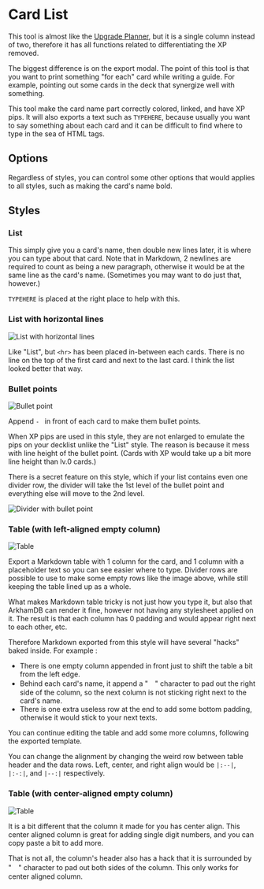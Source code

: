 # Card List

This tool is almost like the [Upgrade Planner](/guide-tools/upgrade), but it is a single column instead of two, therefore it has all functions related to differentiating the XP removed. 

The biggest difference is on the export modal. The point of this tool is that you want to print something "for each" card while writing a guide. For example, pointing out some cards in the deck that synergize well with something.

This tool make the card name part correctly colored, linked, and have XP pips. It will also exports a text such as `TYPEHERE`, because usually you want to say something about each card and it can be difficult to find where to type in the sea of HTML tags.

## Options

Regardless of styles, you can control some other options that would applies to all styles, such as making the card's name bold.

## Styles


### List

This simply give you a card's name, then double new lines later, it is where you can type about that card. Note that in Markdown, 2 newlines are required to count as being a new paragraph, otherwise it would be at the same line as the card's name. (Sometimes you may want to do just that, however.)

`TYPEHERE` is placed at the right place to help with this.

### List with horizontal lines

![List with horizontal lines](../../../static/image/documentation/guide-tools/list/list-2.png)

Like "List", but `<hr>` has been placed in-between each cards. There is no line on the top of the first card and next to the last card. I think the list looked better that way.

### Bullet points

![Bullet point](../../../static/image/documentation/guide-tools/list/bullet-1.png)

Append `- ` in front of each card to make them bullet points.

When XP pips are used in this style, they are not enlarged to emulate the pips on your decklist unlike the "List" style. The reason is because it mess with line height of the bullet point. (Cards with XP would take up a bit more line height than lv.0 cards.)

There is a secret feature on this style, which if your list contains even one divider row, the divider will take the 1st level of the bullet point and everything else will move to the 2nd level.

![Divider with bullet point](../../../static/image/documentation/guide-tools/list/bullet-2.png)

### Table (with left-aligned empty column)

![Table](../../../static/image/documentation/guide-tools/list/table-1.png)

Export a Markdown table with 1 column for the card, and 1 column with a placeholder text so you can see easier where to type. Divider rows are possible to use to make some empty rows like the image above, while still keeping the table lined up as a whole.

What makes Markdown table tricky is not just how you type it, but also that ArkhamDB can render it fine, however not having any stylesheet applied on it. The result is that each column has 0 padding and would appear right next to each other, etc.

Therefore Markdown exported from this style will have several "hacks" baked inside. For example : 

- There is one empty column appended in front just to shift the table a bit from the left edge.
- Behind each card's name, it append a "　" character to pad out the right side of the column, so the next column is not sticking right next to the card's name.
- There is one extra useless row at the end to add some bottom padding, otherwise it would stick to your next texts.

You can continue editing the table and add some more columns, following the exported template.

You can change the alignment by changing the weird row between table header and the data rows. Left, center, and right align would be `|:--|`, `|:-:|`, and `|--:|` respectively.

### Table (with center-aligned empty column)

![Table](../../../static/image/documentation/guide-tools/list/table-2.png)

It is a bit different that the column it made for you has center align. This center aligned column is great for adding single digit numbers, and you can copy paste a bit to add more.

That is not all, the column's header also has a hack that it is surrounded by "　" character to pad out both sides of the column. This only works for center aligned column.